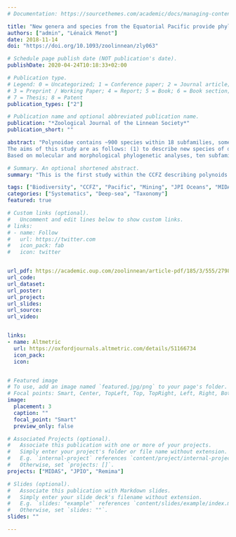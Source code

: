 ```yaml
---
# Documentation: https://sourcethemes.com/academic/docs/managing-content/

title: "New genera and species from the Equatorial Pacific provide phylogenetic insights into deep-sea Polynoidae (Annelida)"
authors: ["admin", "Lénaïck Menot"]
date: 2018-11-14
doi: "https://doi.org/10.1093/zoolinnean/zly063"

# Schedule page publish date (NOT publication's date).
publishDate: 2020-04-24T10:18:33+02:00

# Publication type.
# Legend: 0 = Uncategorized; 1 = Conference paper; 2 = Journal article;
# 3 = Preprint / Working Paper; 4 = Report; 5 = Book; 6 = Book section;
# 7 = Thesis; 8 = Patent
publication_types: ["2"]

# Publication name and optional abbreviated publication name.
publication: "*Zoological Journal of the Linnean Society*"
publication_short: ""

abstract: "Polynoidae contains ~900 species within 18 subfamilies, some of them restricted to the deep sea. Macellicephalinae is the most diverse among these deep-sea subfamilies. In the abyssal Equatorial Pacific Ocean, the biodiversity of benthic communities is at stake in the Clarion-Clipperton Fracture Zone (CCFZ) owing to increased industrial interest in polymetallic nodules. The records of polychaetes in this region are scarce. Data gathered during the JPI Oceans cruise SO239 made a significant contribution to fill this gap, with five different localities sampled between 4000 and 5000 m depth. Benthic samples collected using an epibenthic sledge or a remotely operated vehicle resulted in a large collection of polynoids.<br>
The aims of this study are as follows: (1) to describe new species of deep-sea polynoids using morphology and molecular data (COI, 16S and 18S); and (2) to evaluate the monophyly of Macellicephalinae.<br>
Based on molecular and morphological phylogenetic analyses, ten subfamilies are synonymized with Macellicephalinae in order to create a homogeneous clade determined by the absence of lateral antennae. Within this clade, the Anantennata clade was well supported, being determined by the absence of a median antenna. Furthermore, 17 new species and four new genera are described, highlighting the high diversity hidden in the deep. A taxonomic key for the 37 valid genera of the subfamily Macellicephalinae is provided."

# Summary. An optional shortened abstract.
summary: "This is the first study within the CCFZ describing polynoids species (17 new species and four new genera). Also we provide a reclassification of the subfamilies and comments about polynoids evolution within the deep-sea."

tags: ["Biodiversity", "CCFZ", "Pacific", "Mining", "JPI Oceans", "MIDAS", "Polynoidae", "new species", "new genera"]
categories: ["Systematics", "Deep-sea", "Taxonomy"]
featured: true

# Custom links (optional).
#   Uncomment and edit lines below to show custom links.
# links:
# - name: Follow
#   url: https://twitter.com
#   icon_pack: fab
#   icon: twitter


url_pdf: https://academic.oup.com/zoolinnean/article-pdf/185/3/555/27987491/zly063.pdf
url_code:
url_dataset: 
url_poster: 
url_project:
url_slides:
url_source:
url_video: 


links:
- name: Altmetric
  url: https://oxfordjournals.altmetric.com/details/51166734
  icon_pack: 
  icon: 


# Featured image
# To use, add an image named `featured.jpg/png` to your page's folder. 
# Focal points: Smart, Center, TopLeft, Top, TopRight, Left, Right, BottomLeft, Bottom, BottomRight.
image:
  placement: 3
  caption: ""
  focal_point: "Smart"
  preview_only: false

# Associated Projects (optional).
#   Associate this publication with one or more of your projects.
#   Simply enter your project's folder or file name without extension.
#   E.g. `internal-project` references `content/project/internal-project/index.md`.
#   Otherwise, set `projects: []`.
projects: ["MIDAS", "JPIO", "Remima"]

# Slides (optional).
#   Associate this publication with Markdown slides.
#   Simply enter your slide deck's filename without extension.
#   E.g. `slides: "example"` references `content/slides/example/index.md`.
#   Otherwise, set `slides: ""`.
slides: ""

---
```

